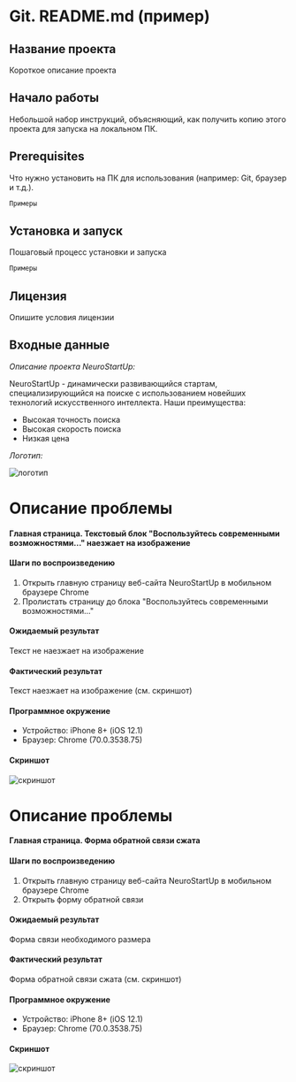 # Git. README.md (пример)
## Название проекта

Короткое описание проекта
## Начало работы

Небольшой набор инструкций, объясняющий, как получить копию этого проекта для запуска на локальном ПК.
## Prerequisites

Что нужно установить на ПК для использования (например: Git, браузер и т.д.).

```html
Примеры
```

## Установка и запуск

Пошаговый процесс установки и запуска

```html
Примеры
```

## Лицензия

Опишите условия лицензии

## Входные данные

*Описание проекта NeuroStartUp:*

   NeuroStartUp - динамически развивающийся стартам, специализирующийся на поиске с использованием новейших технологий искусственного интеллекта. Наши преимущества:

  * Высокая точность поиска
  * Высокая скорость поиска
  * Низкая цена



*Логотип:*

![логотип](https://camo.githubusercontent.com/ace14ee894d150192a7b05b12410738aa65528da742bbce69315a5f441320ea7/68747470733a2f2f692e696d6775722e636f6d2f495a4f525769492e706e67)





# Описание проблемы
#### Главная страница. Текстовый блок "Воспользуйтесь современными возможностями..." наезжает на изображение

#### Шаги по воспроизведению

1. Открыть главную страницу веб-сайта NeuroStartUp в мобильном браузере Chrome
2. Пролистать страницу до блока "Воспользуйтесь современными возможностями..."

#### Ожидаемый результат

Текст не наезжает на изображение

#### Фактический результат

Текст наезжает на изображение (см. скриншот)

#### Программное окружение

* Устройство: iPhone 8+ (iOS 12.1)
* Браузер: Chrome (70.0.3538.75)

#### Скриншот

![скриншот](https://camo.githubusercontent.com/5d3acce2b945789b7c0e6f68dbfd876a54fa134268e0965075afa96852451904/68747470733a2f2f692e696d6775722e636f6d2f484a3156624d6a2e706e67)


# Описание проблемы
#### Главная страница. Форма обратной связи сжата

#### Шаги по воспроизведению

1. Открыть главную страницу веб-сайта NeuroStartUp в мобильном браузере Chrome
2. Открыть форму обратной связи

#### Ожидаемый результат

Форма связи необходимого размера

#### Фактический результат

Форма обратной связи сжата (см. скриншот)

#### Программное окружение

* Устройство: iPhone 8+ (iOS 12.1)
* Браузер: Chrome (70.0.3538.75)

#### Скриншот

![скриншот](https://camo.githubusercontent.com/8b6aa0acc22de5c12c5a449f639cc7e430299d13757d046bf63f9f010175d210/68747470733a2f2f692e696d6775722e636f6d2f48635370596b542e706e67)

